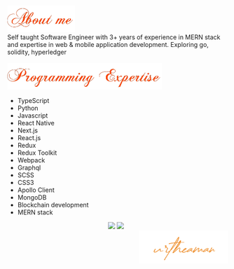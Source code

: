 <div>
	<img alt="About me" title="About me" height="60" fill="rgb(255, 255, 255)" src="./bou_me.png" />
  &#xa0;
  <div>Self taught Software Engineer with 3+ years of experience in MERN stack and expertise in web & mobile application development. Exploring go, solidity, hyperledger</div>
  &#xa0;
</div>

<img alt="Expertise" title="Expertise" height="60" fill="rgb(255, 255, 255)" src="./expertise.png" />

<ul>
        <li>TypeScript</li>
        <li>Python</li>
        <li>Javascript</li>
	<li>React Native</li>
        <li>Next.js</li>
        <li>React.js</li>
        <li>Redux</li>
	<li>Redux Toolkit</li>
        <li>Webpack</li>
        <li>Graphql</li>
	<li>SCSS</li>
	<li>CSS3</li>
        <li>Apollo Client</li>
        <li>MongoDB</li>
	<li>Blockchain development</li>
	<li>MERN stack</li>
</ul>

<div align="center">
  <img src="https://github-readme-stats.vercel.app/api/?username=imtheaman&show_icons=true&theme=radical&count_private=true&line_height=24" />
<img src="https://github-readme-stats.vercel.app/api/top-langs/?username=imtheaman&langs_count=10&theme=radical&layout=compact" />
  &#xa0;
</div>

<div align="right">
	<img alt="imtheaman" title="imtheaman" height="75" fill="rgb(255, 255, 255)" src="./signature.svg" />
</div>
